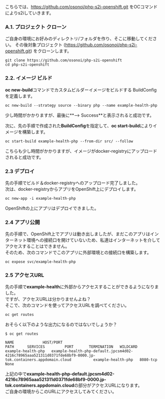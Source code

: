 こちらでは、https://github.com/osonoi/php-s2i-openshift.git をOCコマンドによりs2iしていきます。<br>

### A.1. プロジェクト  クローン
ご自身の環境にお好みのディレクトリ/フォルダを作り、そこに移動してください。
その後対象プロジェクト (https://github.com/osonoi/php-s2i-openshift.git) をクローンします。<br>

```
git clone https://github.com/osonoi/php-s2i-openshift
cd php-s2i-openshift
```

### 2.2. イメージ ビルド
**oc new-build**コマンドでカスタムビルダーイメージをビルドする BuildConfig を定義します。

```
oc new-build --strategy source --binary php --name example-health-php
```

少し時間がかかりますが、最後に**--> Success**と表示されると成功です。

次に、先の手順で作成された**BuildConfig**を指定して、**oc start-build**によりイメージを構築します。

```
oc start-build example-health-php --from-dir src/ --follow
```

こちらも少し時間がかかりますが、イメージがdocker-registryにアップロードされると成功です。<br>

### 2.3 デプロイ
先の手順でビルド＆docker-registryへのアップロード完了しました。</br>
次は、docker-registryからアプリをOpenShift上にデプロイします。

```
oc new-app -i example-health-php
```

OpenShiftの上にアプリはデプロイできました。<br>

### 2.4 アプリ公開
先の手順で、OpenShift上でアプリは動き出しましたが、まだこのアプリはインターネット環境への接続口を開けていないため、私達はインターネットを介してアクセスすることはできません。<br>
そのため、次のコマンドでこのアプリに外部環境との接続口を構築します。

```
oc expose svc/example-health-php
```

### 2.5 アクセスURL
先の手順で**example-health**に外部からアクセスすることができるようになりました。<br>
ですが、アクセスURLは分かりませんよね？<br>
そこで、次のコマンドを使ってアクセスURLを調べてください。

```
oc get routes
```

おそらく以下のような出力になるのではないでしょうか？
```
$ oc get routes

NAME             HOST/PORT                                                                                                                        PATH      SERVICES         PORT       TERMINATION   WILDCARD
example-health-php   example-health-php-default.jpcsm4d02-4216c78965aaa521311d0371fde68bf9-0000.jp-tok.containers.appdomain.cloud          example-health-php   8080-tcp                 None
```

上記の中で**example-health-php-default.jpcsm4d02-4216c78965aaa521311d0371fde68bf9-0000.jp-tok.containers.appdomain.cloud**の部分がアクセスURLになります。<br>
ご自身の環境からこのURLにアクセスしてみてください。
